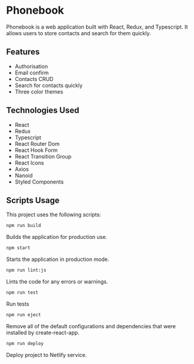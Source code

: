 # Phonebook

Phonebook is a web application built with React, Redux, and Typescript. It
allows users to store contacts and search for them quickly.

## Features

- Authorisation
- Email confirm
- Contacts CRUD
- Search for contacts quickly
- Three color themes

## Technologies Used

- React
- Redux
- Typescript
- React Router Dom
- React Hook Form
- React Transition Group
- React Icons
- Axios
- Nanoid
- Styled Components

## Scripts Usage

This project uses the following scripts:

```bash
npm run build
```

Builds the application for production use.

```bash
npm start
```

Starts the application in production mode.

```bash
npm run lint:js
```

Lints the code for any errors or warnings.

```bash
npm run test
```

Run tests

```bash
npm run eject
```

Remove all of the default configurations and dependencies that were installed by
create-react-app.

```bash
npm run deploy
```

Deploy project to Netlify service.
